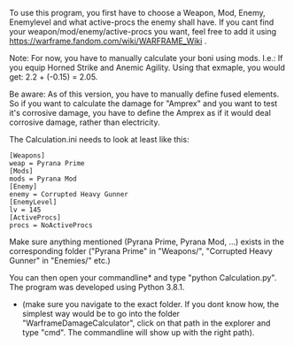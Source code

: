 To use this program, you first have to choose a Weapon, Mod, Enemy, Enemylevel and what active-procs the enemy shall have.
If you cant find your weapon/mod/enemy/active-procs you want, feel free to add it using https://warframe.fandom.com/wiki/WARFRAME_Wiki .

Note: For now, you have to manually calculate your boni using mods. 
I.e.: If you equip Horned Strike and Anemic Agility. Using that exmaple, you would get:
2.2 + (-0.15) = 2.05.

Be aware: As of this version, you have to manually define fused elements. So if you want to calculate the damage for "Amprex" and you want to test it's corrosive damage, you have to define the Amprex as if it would deal corrosive damage, rather than electricity.

The Calculation.ini needs to look at least like this:

	[Weapons]
	weap = Pyrana Prime
	[Mods]
	mods = Pyrana Mod
	[Enemy]
	enemy = Corrupted Heavy Gunner
	[EnemyLevel]
	lv = 145
	[ActiveProcs]
	procs = NoActiveProcs

Make sure anything mentioned (Pyrana Prime, Pyrana Mod, ...) exists in the corresponding folder ("Pyrana Prime" in "Weapons/", "Corrupted Heavy Gunner" in "Enemies/" etc.)

You can then open your commandline* and type "python Calculation.py".
The program was developed using Python 3.8.1.

*  (make sure you navigate to the exact folder. If you dont know how, the simplest way would be to go into the folder "WarframeDamageCalculator", click on that path in the explorer and type "cmd". The commandline will show up with the right path).
